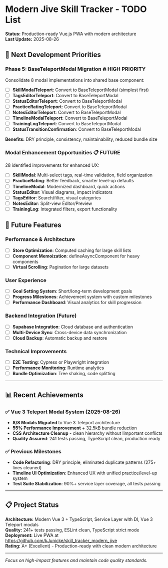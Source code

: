 # Modern Jive Skill Tracker - TODO List

**Status:** Production-ready Vue.js PWA with modern architecture  
**Last Update:** 2025-08-26

## 🎯 Next Development Priorities

### **Phase 5: BaseTeleportModal Migration** 🔥 **HIGH PRIORITY**
Consolidate 8 modal implementations into shared base component:
- [ ] **SkillModalTeleport**: Convert to BaseTeleportModal (simplest first)
- [ ] **TagsEditorTeleport**: Convert to BaseTeleportModal 
- [ ] **StatusEditorTeleport**: Convert to BaseTeleportModal
- [ ] **PracticeRatingTeleport**: Convert to BaseTeleportModal
- [ ] **NotesEditorTeleport**: Convert to BaseTeleportModal
- [ ] **TimelineModalTeleport**: Convert to BaseTeleportModal
- [ ] **TrainingLogTeleport**: Convert to BaseTeleportModal
- [ ] **StatusTransitionConfirmation**: Convert to BaseTeleportModal

**Benefits:** DRY principle, consistency, maintainability, reduced bundle size

### **Modal Enhancement Opportunities** 📋 **FUTURE**
28 identified improvements for enhanced UX:
- [ ] **SkillModal**: Multi-select tags, real-time validation, field organization
- [ ] **PracticeRating**: Better feedback, smarter level-up defaults
- [ ] **TimelineModal**: Modernized dashboard, quick actions
- [ ] **StatusEditor**: Visual diagrams, impact indicators
- [ ] **TagsEditor**: Search/filter, visual categories
- [ ] **NotesEditor**: Split-view Editor/Preview
- [ ] **TrainingLog**: Integrated filters, export functionality

## 🚀 Future Features

### **Performance & Architecture**
- [ ] **Store Optimization**: Computed caching for large skill lists
- [ ] **Component Memoization**: defineAsyncComponent for heavy components
- [ ] **Virtual Scrolling**: Pagination for large datasets

### **User Experience**
- [ ] **Goal Setting System**: Short/long-term development goals
- [ ] **Progress Milestones**: Achievement system with custom milestones
- [ ] **Performance Dashboard**: Visual analytics for skill progression

### **Backend Integration** (Future)
- [ ] **Supabase Integration**: Cloud database and authentication
- [ ] **Multi-Device Sync**: Cross-device data synchronization
- [ ] **Cloud Backup**: Automatic backup and restore

### **Technical Improvements**
- [ ] **E2E Testing**: Cypress or Playwright integration
- [ ] **Performance Monitoring**: Runtime analytics
- [ ] **Bundle Optimization**: Tree shaking, code splitting

---

## 📊 Recent Achievements

### **✅ Vue 3 Teleport Modal System (2025-08-26)**
- **8/8 Modals Migrated** to Vue 3 Teleport architecture
- **55% Performance Improvement** + 32.5kB bundle reduction
- **CSS Architecture Cleanup** - clean hierarchy without !important conflicts
- **Quality Assured**: 241 tests passing, TypeScript clean, production ready

### **✅ Previous Milestones**
- **Code Refactoring**: DRY principle, eliminated duplicate patterns (275+ lines cleaned)
- **Timeline UI Optimization**: Enhanced UX with unified practice/level-up system
- **Test Suite Stabilization**: 90%+ service layer coverage, all tests passing

---

## 📋 Project Status

**Architecture:** Modern Vue 3 + TypeScript, Service Layer with DI, Vue 3 Teleport modals  
**Quality:** 241+ tests passing, ESLint clean, TypeScript strict mode  
**Deployment:** Live PWA at https://github.com/kJunicke/skill_tracker_modern_jive  
**Rating:** A+ (Excellent) - Production-ready with clean modern architecture

---

*Focus on high-impact features and maintain code quality standards.*